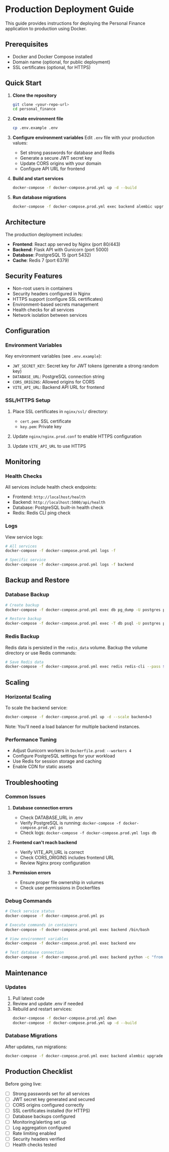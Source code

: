 # Production Deployment Guide

This guide provides instructions for deploying the Personal Finance application to production using Docker.

## Prerequisites

- Docker and Docker Compose installed
- Domain name (optional, for public deployment)
- SSL certificates (optional, for HTTPS)

## Quick Start

1. **Clone the repository**
   ```bash
   git clone <your-repo-url>
   cd personal_finance
   ```

2. **Create environment file**
   ```bash
   cp .env.example .env
   ```

3. **Configure environment variables**
   Edit `.env` file with your production values:
   - Set strong passwords for database and Redis
   - Generate a secure JWT secret key
   - Update CORS origins with your domain
   - Configure API URL for frontend

4. **Build and start services**
   ```bash
   docker-compose -f docker-compose.prod.yml up -d --build
   ```

5. **Run database migrations**
   ```bash
   docker-compose -f docker-compose.prod.yml exec backend alembic upgrade head
   ```

## Architecture

The production deployment includes:

- **Frontend**: React app served by Nginx (port 80/443)
- **Backend**: Flask API with Gunicorn (port 5000)
- **Database**: PostgreSQL 15 (port 5432)
- **Cache**: Redis 7 (port 6379)

## Security Features

- Non-root users in containers
- Security headers configured in Nginx
- HTTPS support (configure SSL certificates)
- Environment-based secrets management
- Health checks for all services
- Network isolation between services

## Configuration

### Environment Variables

Key environment variables (see `.env.example`):

- `JWT_SECRET_KEY`: Secret key for JWT tokens (generate a strong random key)
- `DATABASE_URL`: PostgreSQL connection string
- `CORS_ORIGINS`: Allowed origins for CORS
- `VITE_API_URL`: Backend API URL for frontend

### SSL/HTTPS Setup

1. Place SSL certificates in `nginx/ssl/` directory:
   - `cert.pem`: SSL certificate
   - `key.pem`: Private key

2. Update `nginx/nginx.prod.conf` to enable HTTPS configuration

3. Update `VITE_API_URL` to use HTTPS

## Monitoring

### Health Checks

All services include health check endpoints:

- Frontend: `http://localhost/health`
- Backend: `http://localhost:5000/api/health`
- Database: PostgreSQL built-in health check
- Redis: Redis CLI ping check

### Logs

View service logs:
```bash
# All services
docker-compose -f docker-compose.prod.yml logs -f

# Specific service
docker-compose -f docker-compose.prod.yml logs -f backend
```

## Backup and Restore

### Database Backup

```bash
# Create backup
docker-compose -f docker-compose.prod.yml exec db pg_dump -U postgres personal_finance > backup.sql

# Restore backup
docker-compose -f docker-compose.prod.yml exec -T db psql -U postgres personal_finance < backup.sql
```

### Redis Backup

Redis data is persisted in the `redis_data` volume. Backup the volume directory or use Redis commands:

```bash
# Save Redis data
docker-compose -f docker-compose.prod.yml exec redis redis-cli --pass $REDIS_PASSWORD BGSAVE
```

## Scaling

### Horizontal Scaling

To scale the backend service:
```bash
docker-compose -f docker-compose.prod.yml up -d --scale backend=3
```

Note: You'll need a load balancer for multiple backend instances.

### Performance Tuning

- Adjust Gunicorn workers in `Dockerfile.prod`: `--workers 4`
- Configure PostgreSQL settings for your workload
- Use Redis for session storage and caching
- Enable CDN for static assets

## Troubleshooting

### Common Issues

1. **Database connection errors**
   - Check DATABASE_URL in .env
   - Verify PostgreSQL is running: `docker-compose -f docker-compose.prod.yml ps`
   - Check logs: `docker-compose -f docker-compose.prod.yml logs db`

2. **Frontend can't reach backend**
   - Verify VITE_API_URL is correct
   - Check CORS_ORIGINS includes frontend URL
   - Review Nginx proxy configuration

3. **Permission errors**
   - Ensure proper file ownership in volumes
   - Check user permissions in Dockerfiles

### Debug Commands

```bash
# Check service status
docker-compose -f docker-compose.prod.yml ps

# Execute commands in containers
docker-compose -f docker-compose.prod.yml exec backend /bin/bash

# View environment variables
docker-compose -f docker-compose.prod.yml exec backend env

# Test database connection
docker-compose -f docker-compose.prod.yml exec backend python -c "from src.main import app, db; app.app_context().push(); db.engine.execute('SELECT 1')"
```

## Maintenance

### Updates

1. Pull latest code
2. Review and update .env if needed
3. Rebuild and restart services:
   ```bash
   docker-compose -f docker-compose.prod.yml down
   docker-compose -f docker-compose.prod.yml up -d --build
   ```

### Database Migrations

After updates, run migrations:
```bash
docker-compose -f docker-compose.prod.yml exec backend alembic upgrade head
```

## Production Checklist

Before going live:

- [ ] Strong passwords set for all services
- [ ] JWT secret key generated and secured
- [ ] CORS origins configured correctly
- [ ] SSL certificates installed (for HTTPS)
- [ ] Database backups configured
- [ ] Monitoring/alerting set up
- [ ] Log aggregation configured
- [ ] Rate limiting enabled
- [ ] Security headers verified
- [ ] Health checks tested